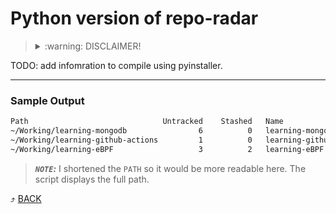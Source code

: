 # Python version of repo-radar

> <details><summary>:warning: DISCLAIMER!</summary>USE AT OWN RISK!</details>

TODO: add infomration to compile using pyinstaller. 

---

### Sample Output

```bash
Path                              Untracked    Stashed   Name
~/Working/learning-mongodb                6          0   learning-mongodb
~/Working/learning-github-actions         1          0   learning-github-actions
~/Working/learning-eBPF                   3          2   learning-eBPF
```
> **_`NOTE`:_**  I shortened the `PATH` so it would be more readable here. The script displays the full path. 

:arrow_heading_up: [BACK](../README.md)